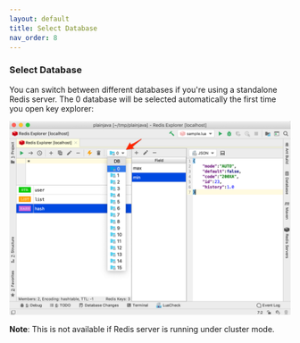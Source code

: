 ```yaml
---
layout: default
title: Select Database
nav_order: 8
---
```


### Select Database
You can switch between different databases if you're using a standalone Redis server.
The 0 database will be selected automatically the first time you open key explorer:

![select database](/assets/images/select-database/select-database2.png)

**Note**: This is not available if Redis server is running under cluster mode. 